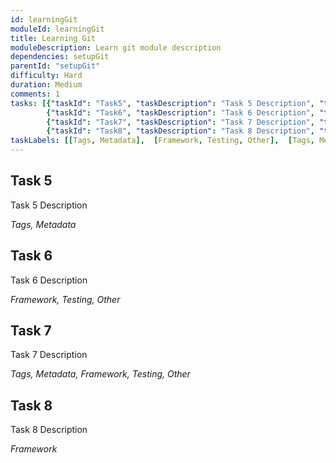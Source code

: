 ```yaml
---
id: learningGit
moduleId: learningGit
title: Learning Git
moduleDescription: Learn git module description
dependencies: setupGit
parentId: "setupGit"
difficulty: Hard
duration: Medium
comments: 1
tasks: [{"taskId": "Task5", "taskDescription": "Task 5 Description", "taskLabel": "Task 5 Label" }, 
        {"taskId": "Task6", "taskDescription": "Task 6 Description", "taskLabel": "Task 6 Label" },
        {"taskId": "Task7", "taskDescription": "Task 7 Description", "taskLabel": "Task 7 Label" }, 
        {"taskId": "Task8", "taskDescription": "Task 8 Description", "taskLabel": "Task 8 Label" }]
taskLabels: [[Tags, Metadata],  [Framework, Testing, Other],  [Tags, Metadata, Framework, Testing, Other],  [Framework]]
---
```


## Task 5

Task 5 Description

*Tags, Metadata*

## Task 6

Task 6 Description

*Framework, Testing, Other*

## Task 7

Task 7 Description

*Tags, Metadata, Framework, Testing, Other*

## Task 8

Task 8 Description

*Framework*
